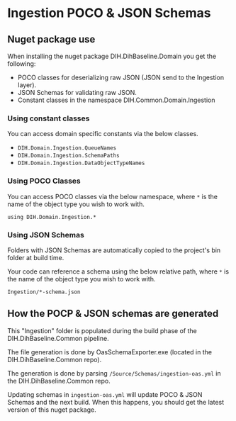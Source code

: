 # Ingestion POCO & JSON Schemas

## Nuget package use
When installing the nuget package DIH.DihBaseline.Domain you get the following:
 - POCO classes for deserializing raw JSON (JSON send to the Ingestion layer).
 - JSON Schemas for validating raw JSON.
 - Constant classes in the namespace DIH.Common.Domain.Ingestion

### Using constant classes
You can access domain specific constants via the below classes.

- `DIH.Domain.Ingestion.QueueNames`
- `DIH.Domain.Ingestion.SchemaPaths`
- `DIH.Domain.Ingestion.DataObjectTypeNames`

### Using POCO Classes
You can access POCO classes via the below namespace, where `*` is the name of the object type you wish to work with.

`using DIH.Domain.Ingestion.*`

### Using JSON Schemas
Folders with JSON Schemas are automatically copied to the project's bin folder at build time.

Your code can reference a schema using the below relative path, where `*` is the name of the object type you wish to work with.

`Ingestion/*-schema.json`

## How the POCP & JSON schemas are generated
This "Ingestion" folder is populated during the build phase of the DIH.DihBaseline.Common pipeline.

The file generation is done by OasSchemaExporter.exe (located in the DIH.DihBaseline.Common repo).

The generation is done by parsing `/Source/Schemas/ingestion-oas.yml` in the DIH.DihBaseline.Common repo.

Updating schemas in `ingestion-oas.yml` will update POCO & JSON Schemas and the next build. 
When this happens, you should get the latest version of this nuget package.



